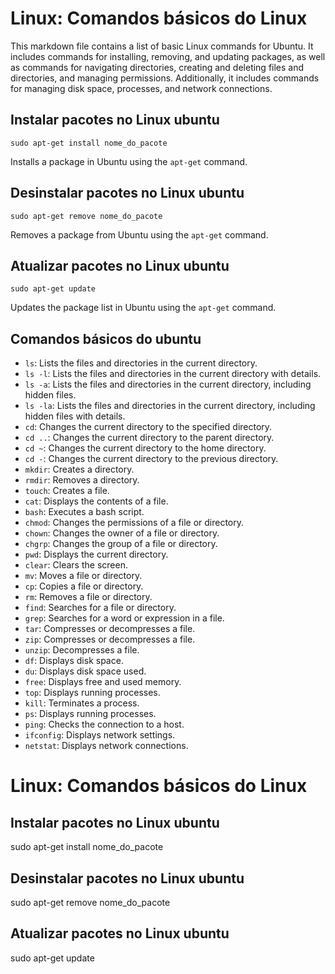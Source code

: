 # Linux: Comandos básicos do Linux

This markdown file contains a list of basic Linux commands for Ubuntu. It includes commands for installing, removing, and updating packages, as well as commands for navigating directories, creating and deleting files and directories, and managing permissions. Additionally, it includes commands for managing disk space, processes, and network connections.

## Instalar pacotes no Linux ubuntu

`sudo apt-get install nome_do_pacote`

Installs a package in Ubuntu using the `apt-get` command.

## Desinstalar pacotes no Linux ubuntu

`sudo apt-get remove nome_do_pacote`

Removes a package from Ubuntu using the `apt-get` command.

## Atualizar pacotes no Linux ubuntu

`sudo apt-get update`

Updates the package list in Ubuntu using the `apt-get` command.

## Comandos básicos do ubuntu

- `ls`: Lists the files and directories in the current directory.
- `ls -l`: Lists the files and directories in the current directory with details.
- `ls -a`: Lists the files and directories in the current directory, including hidden files.
- `ls -la`: Lists the files and directories in the current directory, including hidden files with details.
- `cd`: Changes the current directory to the specified directory.
- `cd ..`: Changes the current directory to the parent directory.
- `cd ~`: Changes the current directory to the home directory.
- `cd -`: Changes the current directory to the previous directory.
- `mkdir`: Creates a directory.
- `rmdir`: Removes a directory.
- `touch`: Creates a file.
- `cat`: Displays the contents of a file.
- `bash`: Executes a bash script.
- `chmod`: Changes the permissions of a file or directory.
- `chown`: Changes the owner of a file or directory.
- `chgrp`: Changes the group of a file or directory.
- `pwd`: Displays the current directory.
- `clear`: Clears the screen.
- `mv`: Moves a file or directory.
- `cp`: Copies a file or directory.
- `rm`: Removes a file or directory.
- `find`: Searches for a file or directory.
- `grep`: Searches for a word or expression in a file.
- `tar`: Compresses or decompresses a file.
- `zip`: Compresses or decompresses a file.
- `unzip`: Decompresses a file.
- `df`: Displays disk space.
- `du`: Displays disk space used.
- `free`: Displays free and used memory.
- `top`: Displays running processes.
- `kill`: Terminates a process.
- `ps`: Displays running processes.
- `ping`: Checks the connection to a host.
- `ifconfig`: Displays network settings.
- `netstat`: Displays network connections.
# Linux: Comandos básicos do Linux

## Instalar pacotes no Linux ubuntu

sudo apt-get install nome_do_pacote



## Desinstalar pacotes no Linux ubuntu

sudo apt-get remove nome_do_pacote



## Atualizar pacotes no Linux ubuntu

sudo apt-get update






